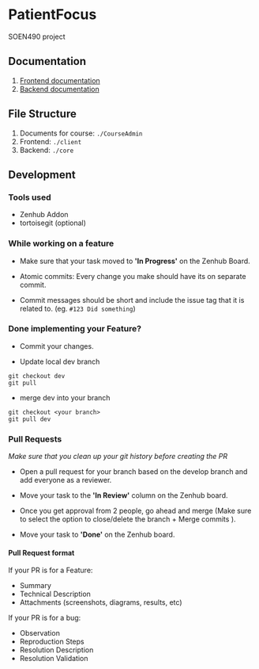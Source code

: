 # PatientFocus

SOEN490 project

## Documentation
1. [Frontend documentation](./client/Readme.md)
2. [Backend documentation](./core/Readme.md)

## File Structure

1. Documents for course: `./CourseAdmin`
2. Frontend: `./client`
3. Backend: `./core`

## Development

### Tools used

* Zenhub Addon
* tortoisegit (optional)

### While working on a feature

* Make sure that your task moved to **'In Progress'** on the Zenhub Board.

* Atomic commits: Every change you make should have its on separate commit.

* Commit messages should be short and include the issue tag that it is related to. (eg. `#123 Did something`)


### Done implementing your Feature?

* Commit your changes.

* Update local dev branch

```
git checkout dev
git pull
```

* merge dev into your branch

```
git checkout <your branch>
git pull dev
```

### Pull Requests

*Make sure that you clean up your git history before creating the PR*

* Open a pull request for your branch based on the develop branch and add everyone as a reviewer.

* Move your task to the **'In Review'** column on the Zenhub board.

* Once you get approval from 2 people, go ahead and merge (Make sure to select the option to close/delete the branch + Merge commits ).

* Move your task to **'Done'** on the Zenhub board.


#### Pull Request format

If your PR is for a Feature:

* Summary
* Technical Description
* Attachments (screenshots, diagrams, results, etc)

If your PR is for a bug:

* Observation
* Reproduction Steps
* Resolution Description
* Resolution Validation

